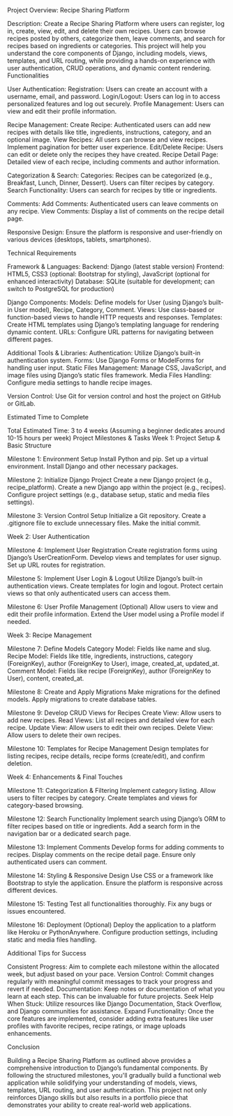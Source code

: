 Project Overview: Recipe Sharing Platform

Description: Create a Recipe Sharing Platform where users can register, log in, create,
view, edit, and delete their own recipes. Users can browse recipes posted by others,
categorize them, leave comments, and search for recipes based on ingredients or categories.
This project will help you understand the core components of Django, including models, views,
templates, and URL routing, while providing a hands-on experience with user authentication,
CRUD operations, and dynamic content rendering. Functionalities

User Authentication:
    Registration: Users can create an account with a username, email, and password.
    Login/Logout: Users can log in to access personalized features and log out securely.
    Profile Management: Users can view and edit their profile information.

Recipe Management:
    Create Recipe: Authenticated users can add new recipes with details like title,
    ingredients, instructions, category, and an optional image.
    View Recipes: All users can browse and view recipes. Implement pagination for better user experience.
    Edit/Delete Recipe: Users can edit or delete only the recipes they have created.
    Recipe Detail Page: Detailed view of each recipe, including comments and author information.

Categorization & Search:
    Categories: Recipes can be categorized (e.g., Breakfast, Lunch, Dinner, Dessert). Users can filter recipes by category.
    Search Functionality: Users can search for recipes by title or ingredients.

Comments:
    Add Comments: Authenticated users can leave comments on any recipe.
    View Comments: Display a list of comments on the recipe detail page.

Responsive Design:
    Ensure the platform is responsive and user-friendly on various devices (desktops, tablets, smartphones).

Technical Requirements

Framework & Languages:
    Backend: Django (latest stable version)
    Frontend: HTML5, CSS3 (optional: Bootstrap for styling), JavaScript (optional for enhanced interactivity)
    Database: SQLite (suitable for development; can switch to PostgreSQL for production)

Django Components:
    Models: Define models for User (using Django’s built-in User model), Recipe, Category, Comment.
    Views: Use class-based or function-based views to handle HTTP requests and responses.
    Templates: Create HTML templates using Django’s templating language for rendering dynamic content.
    URLs: Configure URL patterns for navigating between different pages.

Additional Tools & Libraries:
    Authentication: Utilize Django’s built-in authentication system.
    Forms: Use Django Forms or ModelForms for handling user input.
    Static Files Management: Manage CSS, JavaScript, and image files using Django’s static files framework.
    Media Files Handling: Configure media settings to handle recipe images.

Version Control:
    Use Git for version control and host the project on GitHub or GitLab.

Estimated Time to Complete

Total Estimated Time: 3 to 4 weeks (Assuming a beginner dedicates around 10-15 hours per week)
Project Milestones & Tasks Week 1: Project Setup & Basic Structure

Milestone 1: Environment Setup
    Install Python and pip.
    Set up a virtual environment.
    Install Django and other necessary packages.

Milestone 2: Initialize Django Project
    Create a new Django project (e.g., recipe_platform).
    Create a new Django app within the project (e.g., recipes).
    Configure project settings (e.g., database setup, static and media files settings).

Milestone 3: Version Control Setup
    Initialize a Git repository.
    Create a .gitignore file to exclude unnecessary files.
    Make the initial commit.

Week 2: User Authentication

Milestone 4: Implement User Registration
    Create registration forms using Django’s UserCreationForm.
    Develop views and templates for user signup.
    Set up URL routes for registration.

Milestone 5: Implement User Login & Logout
    Utilize Django’s built-in authentication views.
    Create templates for login and logout.
    Protect certain views so that only authenticated users can access them.

Milestone 6: User Profile Management (Optional)
    Allow users to view and edit their profile information.
    Extend the User model using a Profile model if needed.

Week 3: Recipe Management

Milestone 7: Define Models
    Category Model: Fields like name and slug.
    Recipe Model: Fields like title, ingredients, instructions, category (ForeignKey), author (ForeignKey to User), image, created_at, updated_at.
    Comment Model: Fields like recipe (ForeignKey), author (ForeignKey to User), content, created_at.

Milestone 8: Create and Apply Migrations
    Make migrations for the defined models.
    Apply migrations to create database tables.

Milestone 9: Develop CRUD Views for Recipes
    Create View: Allow users to add new recipes.
    Read Views: List all recipes and detailed view for each recipe.
    Update View: Allow users to edit their own recipes.
    Delete View: Allow users to delete their own recipes.

Milestone 10: Templates for Recipe Management
    Design templates for listing recipes, recipe details, recipe forms (create/edit), and confirm deletion.

Week 4: Enhancements & Final Touches

Milestone 11: Categorization & Filtering
    Implement category listing.
    Allow users to filter recipes by category.
    Create templates and views for category-based browsing.

Milestone 12: Search Functionality
    Implement search using Django’s ORM to filter recipes based on title or ingredients.
    Add a search form in the navigation bar or a dedicated search page.

Milestone 13: Implement Comments
    Develop forms for adding comments to recipes.
    Display comments on the recipe detail page.
    Ensure only authenticated users can comment.

Milestone 14: Styling & Responsive Design
    Use CSS or a framework like Bootstrap to style the application.
    Ensure the platform is responsive across different devices.

Milestone 15: Testing
    Test all functionalities thoroughly.
    Fix any bugs or issues encountered.

Milestone 16: Deployment (Optional)
    Deploy the application to a platform like Heroku or PythonAnywhere.
    Configure production settings, including static and media files handling.

Additional Tips for Success

Consistent Progress: Aim to complete each milestone within the allocated week, but adjust based on your pace.
Version Control: Commit changes regularly with meaningful commit messages to track your progress and revert if needed.
Documentation: Keep notes or documentation of what you learn at each step. This can be invaluable for future projects.
Seek Help When Stuck: Utilize resources like Django Documentation, Stack Overflow, and Django communities for assistance.
Expand Functionality: Once the core features are implemented, consider adding extra features like user profiles with favorite recipes,
recipe ratings, or image uploads enhancements.

Conclusion

Building a Recipe Sharing Platform as outlined above provides a comprehensive introduction to Django’s fundamental components. By following the structured milestones, you'll gradually build a functional web application while solidifying your understanding of models, views, templates, URL routing, and user authentication. This project not only reinforces Django skills but also results in a portfolio piece that demonstrates your ability to create real-world web applications.
